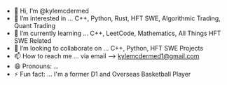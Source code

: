 - 👋 Hi, I’m @kylemcdermed
- 👀 I’m interested in ... C++, Python, Rust, HFT SWE, Algorithmic Trading, Quant Trading
- 🌱 I’m currently learning ... C++, LeetCode, Mathematics, All Things HFT SWE Related
- 💞️ I’m looking to collaborate on ... C++, Python, HFT SWE Projects
- 📫 How to reach me ... via email --> kylemcdermed1@gmail.com 
- 😄 Pronouns: ... 
- ⚡ Fun fact: ... I'm a former D1 and Overseas Basketball Player

<!---
kylemcdermed/kylemcdermed is a ✨ special ✨ repository because its `README.md` (this file) appears on your GitHub profile.
You can click the Preview link to take a look at your changes.
--->
